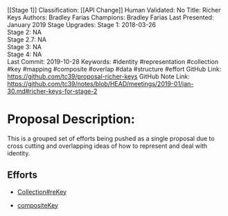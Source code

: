 [[Stage 1]]
Classification: [[API Change]]
Human Validated: No
Title: Richer Keys
Authors: Bradley Farias
Champions: Bradley Farias
Last Presented: January 2019
Stage Upgrades: 
Stage 1: 2018-03-26  
Stage 2: NA  
Stage 2.7: NA  
Stage 3: NA  
Stage 4: NA  
Last Commit: 2019-10-28
Keywords: #identity #representation #collection #key #mapping #composite #overlap #data #structure #effort
GitHub Link: https://github.com/tc39/proposal-richer-keys
GitHub Note Link: https://github.com/tc39/notes/blob/HEAD/meetings/2019-01/jan-30.md#richer-keys-for-stage-2

# Proposal Description:
This is a grouped set of efforts being pushed as a single proposal due to cross cutting and overlapping ideas of how to represent and deal with identity.

## Efforts

* [Collection#reKey](collection-rekey/)

* [compositeKey](compositeKey/)

